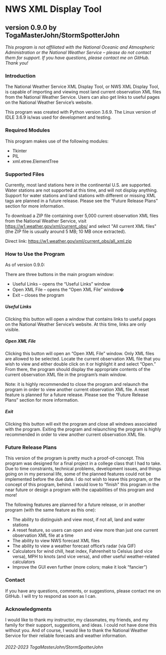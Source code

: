 # NWS XML Display Tool

## version 0.9.0 by TogaMasterJohn/StormSpotterJohn

*This program is not affiliated with the National Oceanic and Atmospheric Administration or the National Weather Service – please do not contact them for support. If you have questions, please contact me on GitHub. Thank you!*

### Introduction

The National Weather Service XML Display Tool, or NWS XML Display Tool, is capable of importing and viewing most land current observation XML files from the National Weather Service. Users can also get links to useful pages on the National Weather Service’s website.

This program was created with Python version 3.6.9. The Linux version of IDLE 3.6.9 is/was used for development and testing.

### Required Modules

This program makes use of the following modules:

- Tkinter
- PIL
- xml.etree.ElementTree

### Supported Files

Currently, most land stations here in the continental U.S. are supported. Water stations are not supported at this time, and will not display anything. Support for water stations and land stations with different or missing XML tags are planned in a future release. Please see the “Future Release Plans” section for more information.

To download a ZIP file containing over 5,000 current observation XML files from the National Weather Service, visit https://w1.weather.gov/xml/current_obs/ and select "All current XML files" (the ZIP file is usually around 5 MB; 10 MB once extracted).

Direct link: https://w1.weather.gov/xml/current_obs/all_xml.zip

### How to Use the Program

As of version 0.9.0:

There are three buttons in the main program window:

- Useful Links – opens the “Useful Links” window
- Open XML File – opens the “Open XML File” window�
- Exit – closes the program

##### Useful Links

Clicking this button will open a window that contains links to useful pages on the National Weather Service’s website. At this time, links are only visible.

##### Open XML File

Clicking this button will open an “Open XML File” window. Only XML files are allowed to be selected. Locate the current observation XML file that you wish to view and either double click on it or highlight it and select “Open.” From there, the program should display the appropriate contents of the current observation XML file in the program’s main window.

Note: it is highly recommended to close the program and relaunch the program in order to view another current observation XML file. A reset feature is planned for a future release. Please see the “Future Release Plans” section for more information.

##### Exit

Clicking this button will exit the program and close all windows associated with the program. Exiting the program and relaunching the program is highly recommended in order to view another current observation XML file.

### Future Release Plans

This version of the program is pretty much a proof-of-concept. This program was designed for a final project in a college class that I had to take. Due to time constraints, technical problems, development issues, and things going on in my personal life, some of the planned features could not be implemented before the due date. I do not wish to leave this program, or the concept of this program, behind. I would love to "finish" this program in the near future or design a program with the capabilities of this program and more!

The following features are planned for a future release, or in another program (with the same feature as this one):

- The ability to distinguish and view most, if not all, land and water stations
- A reset feature, so users can open and view more than just one current observation XML file at a time
- The ability to view NWS forecast XML files
- The ability to view a weather forecast office’s radar (via GIF)
- Calculators for wind chill, heat index, Fahrenheit to Celsius (and vice versa), MPH to knots (and vice versa), and other useful weather-related calculators
- Improve the GUI even further (more colors; make it look “fancier”)

### Contact

If you have any questions, comments, or suggestions, please contact me on GitHub. I will try to respond as soon as I can.

### Acknowledgments

I would like to thank my instructor, my classmates, my friends, and my family for their support, suggestions, and ideas. I could not have done this without you. And of course, I would like to thank the National Weather Service for their reliable forecasts and weather information.

###### 2022-2023 TogaMasterJohn/StormSpotterJohn
